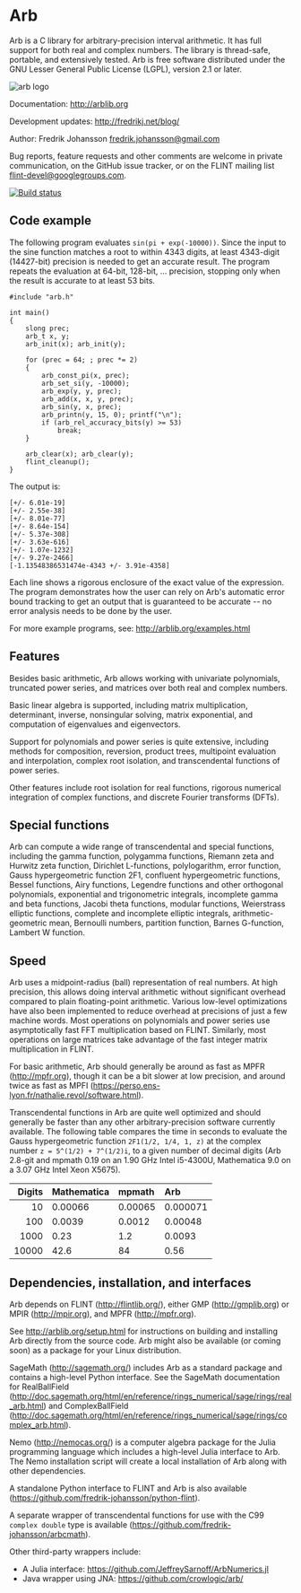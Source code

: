 # Arb

Arb is a C library for arbitrary-precision interval arithmetic.
It has full support for both real and complex numbers.
The library is thread-safe, portable, and extensively tested.
Arb is free software distributed under the
GNU Lesser General Public License (LGPL), version 2.1 or later.

![arb logo](http://fredrikj.net/blog/2015/01/arb-2-5-0-released/arbtext.png)

Documentation: http://arblib.org

Development updates: http://fredrikj.net/blog/

Author: Fredrik Johansson <fredrik.johansson@gmail.com>

Bug reports, feature requests and other comments are welcome
in private communication, on the GitHub issue tracker, or on the FLINT mailing list <flint-devel@googlegroups.com>.

[![Build status](https://ci.appveyor.com/api/projects/status/r9bmee3ab3bb7xig?svg=true)](https://ci.appveyor.com/project/fredrik-johansson/arb)

## Code example

The following program evaluates `sin(pi + exp(-10000))`. Since the
input to the sine function matches a root to within 4343 digits,
at least 4343-digit (14427-bit) precision is needed to get an accurate
result. The program repeats the evaluation
at 64-bit, 128-bit, ... precision, stopping only when the
result is accurate to at least 53 bits.

    #include "arb.h"

    int main()
    {
        slong prec;
        arb_t x, y;
        arb_init(x); arb_init(y);

        for (prec = 64; ; prec *= 2)
        {
            arb_const_pi(x, prec);
            arb_set_si(y, -10000);
            arb_exp(y, y, prec);
            arb_add(x, x, y, prec);
            arb_sin(y, x, prec);
            arb_printn(y, 15, 0); printf("\n");
            if (arb_rel_accuracy_bits(y) >= 53)
                break;
        }

        arb_clear(x); arb_clear(y);
        flint_cleanup();
    }

The output is:

    [+/- 6.01e-19]
    [+/- 2.55e-38]
    [+/- 8.01e-77]
    [+/- 8.64e-154]
    [+/- 5.37e-308]
    [+/- 3.63e-616]
    [+/- 1.07e-1232]
    [+/- 9.27e-2466]
    [-1.13548386531474e-4343 +/- 3.91e-4358]

Each line shows a rigorous enclosure of the exact value
of the expression. The program demonstrates how the user
can rely on Arb's automatic error bound tracking to get an output
that is guaranteed to be accurate -- no error analysis
needs to be done by the user.

For more example programs, see: http://arblib.org/examples.html

## Features

Besides basic arithmetic, Arb allows working with univariate
polynomials, truncated power series, and matrices
over both real and complex numbers.

Basic linear algebra is supported, including matrix multiplication,
determinant, inverse, nonsingular solving, matrix exponential,
and computation of eigenvalues and eigenvectors.

Support for polynomials and power series is quite extensive,
including methods for composition, reversion, product trees,
multipoint evaluation and interpolation, complex root isolation,
and transcendental functions of power series.

Other features include root isolation for real functions, rigorous numerical
integration of complex functions, and discrete Fourier transforms (DFTs).

## Special functions

Arb can compute a wide range of transcendental and special functions,
including the gamma function, polygamma functions,
Riemann zeta and Hurwitz zeta function, Dirichlet L-functions, polylogarithm,
error function, Gauss hypergeometric function 2F1, confluent
hypergeometric functions, Bessel functions, Airy functions,
Legendre functions and other orthogonal polynomials,
exponential and trigonometric integrals, incomplete gamma and beta functions,
Jacobi theta functions, modular functions, Weierstrass elliptic functions,
complete and incomplete elliptic integrals, arithmetic-geometric mean,
Bernoulli numbers, partition function, Barnes G-function, Lambert W function.

## Speed

Arb uses a midpoint-radius (ball) representation of real numbers.
At high precision, this allows doing interval arithmetic without
significant overhead compared to plain floating-point arithmetic.
Various low-level optimizations have also been implemented
to reduce overhead at precisions of just a few machine
words. Most operations on polynomials and power series
use asymptotically fast FFT multiplication based on FLINT.
Similarly, most operations on large matrices take advantage
of the fast integer matrix multiplication in FLINT.

For basic arithmetic, Arb should generally be around as fast
as MPFR (http://mpfr.org), though it can be a bit slower
at low precision, and around twice as fast as MPFI
(https://perso.ens-lyon.fr/nathalie.revol/software.html).

Transcendental functions in Arb are quite well optimized and
should generally be faster than any other arbitrary-precision
software currently available. The following table
compares the time in seconds to evaluate the Gauss
hypergeometric function `2F1(1/2, 1/4, 1, z)` at
the complex number `z = 5^(1/2) + 7^(1/2)i`, to a given
number of decimal digits (Arb 2.8-git and mpmath 0.19 on
an 1.90 GHz Intel i5-4300U, Mathematica 9.0 on a 3.07 GHz Intel Xeon X5675).

| Digits  | Mathematica |     mpmath |      Arb   |
| -------:|:------------|:-----------|:-----------|
|      10 |     0.00066 |    0.00065 |   0.000071 |
|     100 |     0.0039  |    0.0012  |   0.00048  |
|    1000 |     0.23    |    1.2     |   0.0093   |
|   10000 |     42.6    |    84      |   0.56     |

## Dependencies, installation, and interfaces

Arb depends on FLINT (http://flintlib.org/), either
GMP (http://gmplib.org) or MPIR (http://mpir.org),
and MPFR (http://mpfr.org). 

See http://arblib.org/setup.html for instructions
on building and installing Arb directly from the source code.
Arb might also be available (or coming soon) as a package for
your Linux distribution.

SageMath (<http://sagemath.org/>) includes Arb as a standard package
and contains a high-level Python interface. See the SageMath documentation
for RealBallField (http://doc.sagemath.org/html/en/reference/rings_numerical/sage/rings/real_arb.html)
and ComplexBallField (http://doc.sagemath.org/html/en/reference/rings_numerical/sage/rings/complex_arb.html).

Nemo (<http://nemocas.org/>) is a computer algebra package for
the Julia programming language which includes a high-level
Julia interface to Arb. The Nemo installation script will
create a local installation of Arb along with other dependencies.

A standalone Python interface to FLINT and Arb is also available
(<https://github.com/fredrik-johansson/python-flint>).

A separate wrapper of transcendental functions for use with the
C99 `complex double` type is available
(<https://github.com/fredrik-johansson/arbcmath>).

Other third-party wrappers include:
* A Julia interface: https://github.com/JeffreySarnoff/ArbNumerics.jl
* Java wrapper using JNA: https://github.com/crowlogic/arb/

